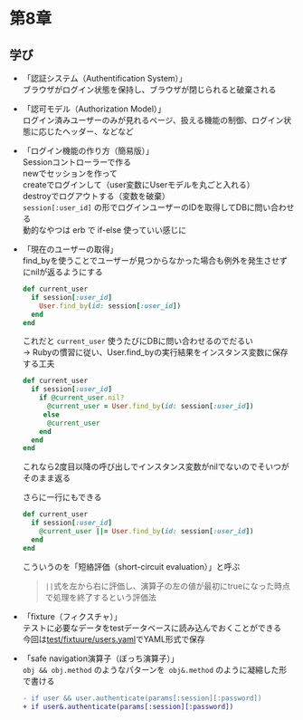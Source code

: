 #  第8章

## 学び

- 「認証システム（Authentification System）」  
    ブラウザがログイン状態を保持し、ブラウザが閉じられると破棄される

- 「認可モデル（Authorization Model）」  
    ログイン済みユーザーのみが見れるページ、扱える機能の制御、ログイン状態に応じたヘッダー、などなど

- 「ログイン機能の作り方（簡易版）」  
    Sessionコントローラーで作る  
    newでセッションを作って  
    createでログインして（user変数にUserモデルを丸ごと入れる）  
    destroyでログアウトする（変数を破棄）  
    `session[:user_id]` の形でログインユーザーのIDを取得してDBに問い合わせる  
    動的なやつは erb で if-else 使っていい感じに

- 「現在のユーザーの取得」  
    find_byを使うことでユーザーが見つからなかった場合も例外を発生させずにnilが返るようにする
    ```ruby
    def current_user
      if session[:user_id]
        User.find_by(id: session[:user_id])
      end
    end
    ```
    これだと `current_user` 使うたびにDBに問い合わせるのでだるい  
    -> Rubyの慣習に従い、User.find_byの実行結果をインスタンス変数に保存する工夫
    ```ruby
    def current_user
      if session[:user_id]
        if @current_user.nil?
          @current_user = User.find_by(id: session[:user_id])
         else
          @current_user
        end
      end
    end
    ```
    これなら2度目以降の呼び出しでインスタンス変数がnilでないのでそいつがそのまま返る

    さらに一行にもできる
    ```ruby
    def current_user
      if session[:user_id]
        @current_user ||= User.find_by(id: session[:user_id])
      end
    end
    ```
    こういうのを「短絡評価（short-circuit evaluation）」と呼ぶ  
    > `||`式を左から右に評価し、演算子の左の値が最初にtrueになった時点で処理を終了するという評価法

- 「fixture（フィクスチャ）」  
    テストに必要なデータをtestデータベースに読み込んでおくことができる  
    今回は[test/fixtuure/users.yaml](/test/fixtuure/users.yaml)でYAML形式で保存

- 「safe navigation演算子（ぼっち演算子）」  
    `obj && obj.method` のようなパターンを` obj&.method` のように凝縮した形で書ける
    ```diff
    - if user && user.authenticate(params[:session][:password])
    + if user&.authenticate(params[:session][:password])
    ```
